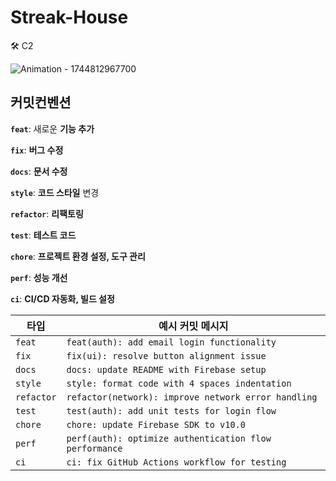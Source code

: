 # Streak-House
🛠️ C2

![Animation - 1744812967700](https://github.com/user-attachments/assets/e35aa7f0-1f2b-4f2d-abdd-a911e0981091)


## 커밋컨벤션

**`feat`**: 새로운 **기능 추가**

**`fix`**: **버그 수정**

**`docs`**: **문서 수정**

**`style`**: **코드 스타일** 변경

**`refactor`**: **리팩토링**

**`test`**: **테스트 코드**

**`chore`**: **프로젝트 환경 설정, 도구 관리**

**`perf`**: **성능 개선**

**`ci`**: **CI/CD 자동화, 빌드 설정**

| 타입       | 예시 커밋 메시지                                       |
| ---------- | ------------------------------------------------------ |
| `feat`     | `feat(auth): add email login functionality`            |
| `fix`      | `fix(ui): resolve button alignment issue`              |
| `docs`     | `docs: update README with Firebase setup`              |
| `style`    | `style: format code with 4 spaces indentation`         |
| `refactor` | `refactor(network): improve network error handling`    |
| `test`     | `test(auth): add unit tests for login flow`            |
| `chore`    | `chore: update Firebase SDK to v10.0`                  |
| `perf`     | `perf(auth): optimize authentication flow performance` |
| `ci`       | `ci: fix GitHub Actions workflow for testing`          |
